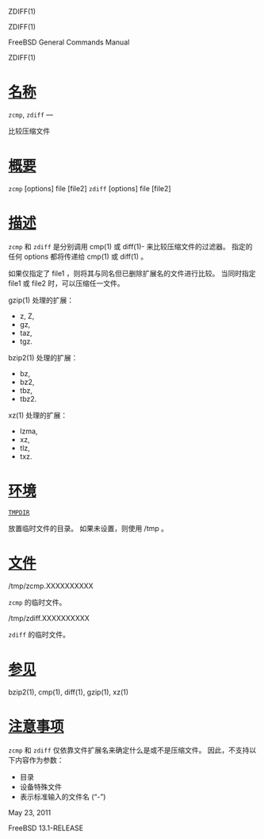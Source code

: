   ZDIFF(1)  

ZDIFF(1)

FreeBSD General Commands Manual

ZDIFF(1)

[名称](#__u540D___u79F0_)
=======================

`zcmp`, `zdiff` —

比较压缩文件

[概要](#__u6982___u8981_)
=======================

`zcmp` \[options\] file \[file2\] `zdiff` \[options\] file \[file2\]

[描述](#__u63CF___u8FF0_)
=======================

`zcmp` 和 `zdiff` 是分别调用 cmp(1) 或 diff(1)-
来比较压缩文件的过滤器。 指定的任何 options 都将传递给 cmp(1) 或 diff(1) 。

如果仅指定了 file1 ，则将其与同名但已删除扩展名的文件进行比较。 当同时指定 file1 或 file2 时，可以压缩任一文件。

gzip(1) 处理的扩展：

*   z, Z,
*   gz,
*   taz,
*   tgz.

bzip2(1) 处理的扩展：

*   bz,
*   bz2,
*   tbz,
*   tbz2.

xz(1) 处理的扩展：

*   lzma,
*   xz,
*   tlz,
*   txz.

[环境](#__u73AF___u5883_)
=======================

[`TMPDIR`](#TMPDIR)

放置临时文件的目录。 如果未设置，则使用 /tmp 。

[文件](#__u6587___u4EF6_)
=======================

/tmp/zcmp.XXXXXXXXXX

`zcmp` 的临时文件。

/tmp/zdiff.XXXXXXXXXX

`zdiff` 的临时文件。

[参见](#__u53C2___u89C1_)
=======================

bzip2(1), cmp(1), diff(1), gzip(1), xz(1)

[注意事项](#__u6CE8___u610F___u4E8B___u9879_)
=========================================

`zcmp` 和 `zdiff` 仅依靠文件扩展名来确定什么是或不是压缩文件。 因此，不支持以下内容作为参数：

*   目录
*   设备特殊文件
*   表示标准输入的文件名 (“-”)

May 23, 2011

FreeBSD 13.1-RELEASE